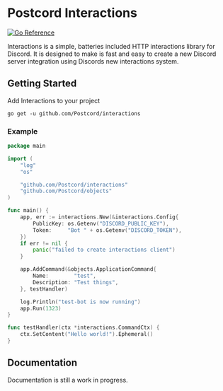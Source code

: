 # Postcord Interactions

[![Go Reference](https://pkg.go.dev/badge/github.com/Postcord/interactions.svg)](https://pkg.go.dev/github.com/Postcord/interactions)

Interactions is a simple, batteries included HTTP interactions library for Discord.  It is designed to make is fast and easy to create a new Discord server integration using Discords new interactions system.

## Getting Started

Add Interactions to your project
```
go get -u github.com/Postcord/interactions
```

### Example

```go
package main

import (
    "log"
    "os"

    "github.com/Postcord/interactions"
    "github.com/Postcord/objects"
)

func main() {
    app, err := interactions.New(&interactions.Config{
        PublicKey: os.Getenv("DISCORD_PUBLIC_KEY"),
        Token:     "Bot " + os.Getenv("DISCORD_TOKEN"),
    })
    if err != nil {
        panic("failed to create interactions client")
    }

    app.AddCommand(&objects.ApplicationCommand{
        Name:        "test",
        Description: "Test things",
    }, testHandler)

    log.Println("test-bot is now running")
    app.Run(1323)
}

func testHandler(ctx *interactions.CommandCtx) {
    ctx.SetContent("Hello world!").Ephemeral()
}
```

## Documentation

Documentation is still a work in progress.